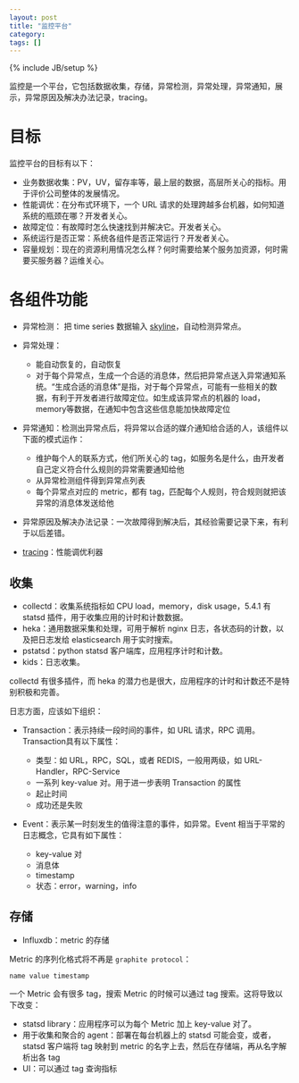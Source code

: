 ```yaml
---
layout: post
title: "监控平台"
category: 
tags: []
---
```

{% include JB/setup %}

监控是一个平台，它包括数据收集，存储，异常检测，异常处理，异常通知，展示，异常原因及解决办法记录，tracing。

# 目标

监控平台的目标有以下：

* 业务数据收集：PV，UV，留存率等，最上层的数据，高层所关心的指标。用于评价公司整体的发展情况。
* 性能调优：在分布式环境下，一个 URL 请求的处理跨越多台机器，如何知道系统的瓶颈在哪？开发者关心。
* 故障定位：有故障时怎么快速找到并解决它。开发者关心。
* 系统运行是否正常：系统各组件是否正常运行？开发者关心。
* 容量规划：现在的资源利用情况怎么样？何时需要给某个服务加资源，何时需要买服务器？运维关心。

# 各组件功能

* 异常检测： 把 time series 数据输入 [skyline](https://github.com/etsy/skyline)，自动检测异常点。
* 异常处理：
    * 能自动恢复的，自动恢复
    * 对于每个异常点，生成一个合适的消息体，然后把异常点送入异常通知系统。“生成合适的消息体”是指，对于每个异常点，可能有一些相关的数据，有利于开发者进行故障定位。如生成该异常点的机器的 load，memory等数据，在通知中包含这些信息能加快故障定位
    
* 异常通知：检测出异常点后，将异常以合适的媒介通知给合适的人，该组件以下面的模式运作：
    * 维护每个人的联系方式，他们所关心的 tag，如服务名是什么，由开发者自己定义符合什么规则的异常需要通知给他
    * 从异常检测组件得到异常点列表
    * 每个异常点对应的 metric，都有 tag，匹配每个人规则，符合规则就把该异常的消息体发送给他

* 异常原因及解决办法记录：一次故障得到解决后，其经验需要记录下来，有利于以后差错。
* [tracing](https://github.com/twitter/zipkin)：性能调优利器

## 收集

* collectd：收集系统指标如 CPU load，memory，disk usage，5.4.1 有 statsd 插件，用于收集应用的计时和计数数据。
* heka：通用数据采集和处理，可用于解析 nginx 日志，各状态码的计数，以及把日志发给 elasticsearch 用于实时搜索。
* pstatsd：python statsd 客户端库，应用程序计时和计数。
* kids：日志收集。

collectd 有很多插件，而 heka 的潜力也是很大，应用程序的计时和计数还不是特别积极和完善。

日志方面，应该如下组织：

* Transaction：表示持续一段时间的事件，如 URL 请求，RPC 调用。Transaction具有以下属性：
    
    * 类型：如 URL，RPC，SQL，或者 REDIS，一般用两级，如 URL-Handler，RPC-Service
    * 一系列 key-value 对。用于进一步表明 Transaction 的属性
    * 起止时间
    * 成功还是失败

* Event：表示某一时刻发生的值得注意的事件，如异常。Event 相当于平常的日志概念，它具有如下属性：

    * key-value 对
    * 消息体
    * timestamp
    * 状态：error，warning，info

## 存储

* Influxdb：metric 的存储

Metric 的序列化格式将不再是 `graphite protocol`：

    name value timestamp

一个 Metric 会有很多 tag，搜索 Metric 的时候可以通过 tag 搜索。这将导致以下改变：

* statsd library：应用程序可以为每个 Metric 加上 key-value 对了。
* 用于收集和聚合的 agent：部署在每台机器上的 statsd 可能会变，或者，statsd 客户端将 tag 映射到 metric 的名字上去，然后在存储端，再从名字解析出各 tag
* UI：可以通过 tag 查询指标

